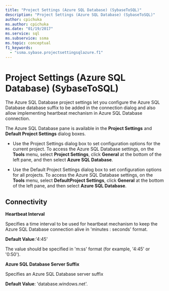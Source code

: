 ```yaml
---
title: "Project Settings (Azure SQL Database) (SybaseToSQL)"
description: "Project Settings (Azure SQL Database) (SybaseToSQL)"
author: cpichuka
ms.author: cpichuka
ms.date: "01/19/2017"
ms.service: sql
ms.subservice: ssma
ms.topic: conceptual
f1_keywords:
  - "ssma.sybase.projectsettingsqlazure.f1"
---
```

# Project Settings (Azure SQL Database) (SybaseToSQL)
The Azure SQL Database project settings let you configure the Azure SQL Database database suffix to be added in the connection dialog and also allow implementing heartbeat mechanism in Azure SQL Database connection.  
  
The Azure SQL Database pane is available in the **Project Settings** and **Default Project Settings** dialog boxes.  
  
-   Use the Project Settings dialog box to set configuration options for the current project. To access the Azure SQL Database settings, on the **Tools** menu, select **Project Settings**, click **General** at the bottom of the left pane, and then select **Azure SQL Database**.  
  
-   Use the Default Project Settings dialog box to set configuration options for all projects. To access the Azure SQL Database settings, on the **Tools** menu, select **DefaultProject Settings**, click **General** at the bottom of the left pane, and then select **Azure SQL Database**.  
  
## Connectivity  
**Heartbeat Interval**  
  
Specifies a time interval to be used for heartbeat mechanism to keep the Azure SQL Database connection alive in 'minutes : seconds' format.  
  
**Default Value**:'4:45'  
  
The value should be specified in 'm:ss' format (for example, '4:45' or '0:50').  
  
**Azure SQL Database Server Suffix**  
  
Specifies an Azure SQL Database server suffix  
  
**Default Value**: 'database.windows.net'.  
  
